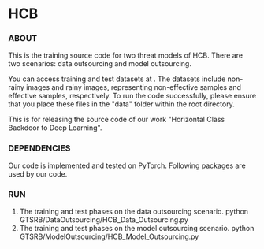 # HCB
### ABOUT
This is the training source code for two threat models of HCB.
There are two scenarios: data outsourcing and model outsourcing.

You can access training and test datasets at . The datasets include non-rainy images and rainy images, representing non-effective samples and effective samples, respectively. To run the code successfully, please ensure that you place these files in the "data" folder within the root directory.

This is for releasing the source code of our work "Horizontal Class Backdoor to Deep Learning".

### DEPENDENCIES
Our code is implemented and tested on PyTorch. Following packages are used by our code.


### RUN
1. The training and test phases on the data outsourcing scenario.
python GTSRB/DataOutsourcing/HCB_Data_Outsourcing.py
2. The training and test phases on the model outsourcing scenario.
python GTSRB/ModelOutsourcing/HCB_Model_Outsourcing.py
